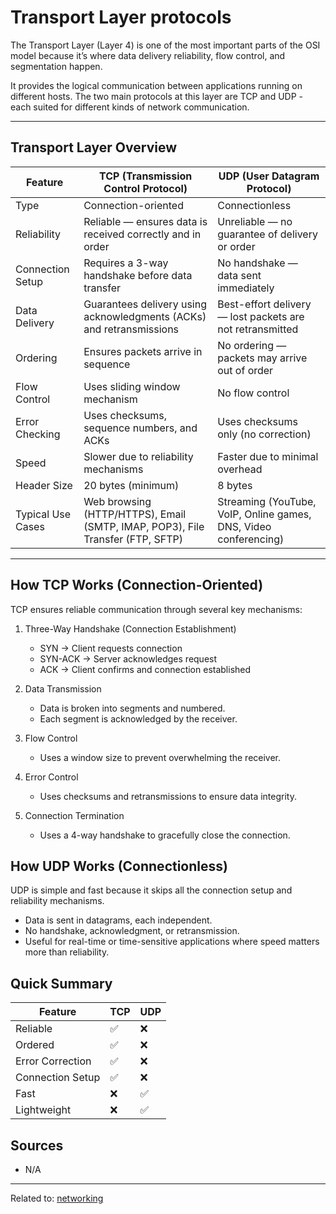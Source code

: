 # Transport Layer protocols

The Transport Layer (Layer 4) is one of the most important parts of the OSI model because it’s where data delivery reliability, flow control, and segmentation happen.

It provides the logical communication between applications running on different hosts.
The two main protocols at this layer are TCP and UDP - each suited for different kinds of network communication.

---

## Transport Layer Overview

| Feature           | TCP (Transmission Control Protocol)                                        | UDP (User Datagram Protocol)                                 |
| --------------------- | ------------------------------------------------------------------------------ | ---------------------------------------------------------------- |
| Type              | Connection-oriented                                                            | Connectionless                                                   |
| Reliability       | Reliable — ensures data is received correctly and in order                     | Unreliable — no guarantee of delivery or order                   |
| Connection Setup  | Requires a 3-way handshake before data transfer                                | No handshake — data sent immediately                             |
| Data Delivery     | Guarantees delivery using acknowledgments (ACKs) and retransmissions           | Best-effort delivery — lost packets are not retransmitted        |
| Ordering          | Ensures packets arrive in sequence                                             | No ordering — packets may arrive out of order                    |
| Flow Control      | Uses sliding window mechanism                                                  | No flow control                                                  |
| Error Checking    | Uses checksums, sequence numbers, and ACKs                                     | Uses checksums only (no correction)                              |
| Speed             | Slower due to reliability mechanisms                                           | Faster due to minimal overhead                                   |
| Header Size       | 20 bytes (minimum)                                                             | 8 bytes                                                          |
| Typical Use Cases | Web browsing (HTTP/HTTPS), Email (SMTP, IMAP, POP3), File Transfer (FTP, SFTP) | Streaming (YouTube, VoIP, Online games, DNS, Video conferencing) |

---

## How TCP Works (Connection-Oriented)

TCP ensures reliable communication through several key mechanisms:

1. Three-Way Handshake (Connection Establishment)

   * SYN → Client requests connection
   * SYN-ACK → Server acknowledges request
   * ACK → Client confirms and connection established

2. Data Transmission

   * Data is broken into segments and numbered.
   * Each segment is acknowledged by the receiver.

3. Flow Control

   * Uses a window size to prevent overwhelming the receiver.

4. Error Control

   * Uses checksums and retransmissions to ensure data integrity.

5. Connection Termination

   * Uses a 4-way handshake to gracefully close the connection.

## How UDP Works (Connectionless)

UDP is simple and fast because it skips all the connection setup and reliability mechanisms.

* Data is sent in datagrams, each independent.
* No handshake, acknowledgment, or retransmission.
* Useful for real-time or time-sensitive applications where speed matters more than reliability.

## Quick Summary

| Feature      | TCP | UDP |
| ---------------- | ------- | ------- |
| Reliable         | ✅       | ❌       |
| Ordered          | ✅       | ❌       |
| Error Correction | ✅       | ❌       |
| Connection Setup | ✅       | ❌       |
| Fast             | ❌       | ✅       |
| Lightweight      | ❌       | ✅       |


## Sources
* N/A


<hr>

Related to: [networking](networking)